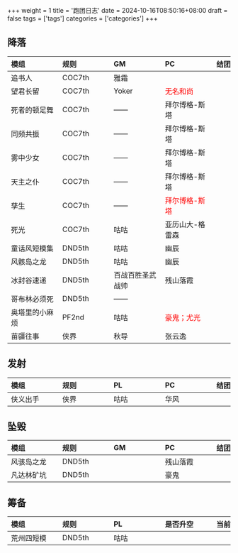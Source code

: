 +++
weight = 1
title = '跑团日志'
date = 2024-10-16T08:50:16+08:00
draft = false
tags = ['tags']
categories = ['categories']
+++

## 降落

|<div style="width:100px;"> 模组 </dev> | <div style="width:100px;"> 规则</dev> | <div style="width:100px;"> GM</dev> | <div style="width:100px;"> PC</dev> | <div style="width:100px;"> 结团时间</dev> |
| :--- | :--- | :--- | :--- | :--- |
| 追书人          | COC7th | 雅霜  |  | |
| 望君长留        | COC7th | Yoker | <div style="color:#f00;">无名和尚</div>      | |
| 死者的顿足舞    | COC7th | ——    | 拜尔博格-斯塔 | |
| 同频共振     | COC7th | ——    | 拜尔博格-斯塔 | |
| 雾中少女        | COC7th | —— | 拜尔博格-斯塔 | |
| 天主之仆        | COC7th | ——    | 拜尔博格-斯塔 | |
| 孳生 | COC7th | —— | <div style="color:#f00;">拜尔博格-斯塔</div> | |
| 死光      | COC7th | 咕咕  | 亚历山大-格雷森 | |
| 童话风短模集    | DND5th | 咕咕      | 幽辰 | |
| 风骸岛之龙      | DND5th | 咕咕      | 幽辰 | |
| 冰封谷速递      | DND5th | 百战百胜圣武战帅 | 残山落霞 | |
| 哥布林必须死    | DND5th | ——    |  | |
| 奥塔里的小麻烦  | PF2nd | 咕咕  | <div style="color:#f00;">豪鬼；尤光</div> | |
| 苗疆往事        | 侠界 | 秋导  | 张云逸 | |

## 发射

|<div style="width:100px;"> 模组 </dev> | <div style="width:100px;"> 规则</dev> | <div style="width:100px;"> PL</dev> | <div style="width:100px;"> PC</dev> | <div style="width:100px;"> 结团时间</dev> |
| :--- | :--- | :--- | :--- | :--- |
| 侠义出手 | 侠界 | 咕咕 | 华风 |  |

## 坠毁

|<div style="width:100px;"> 模组 </dev> | <div style="width:100px;"> 规则 </dev> | <div style="width:100px;"> GM </dev> | <div style="width:100px;"> PC</dev> | <div style="width:100px;"> 结团时间</dev> |
| :--- | :--- | :--- | :--- | :--- |
| 风骇岛之龙 | DND5th |  | 残山落霞 |  |
| 凡达林矿坑 | DND5th |  | 豪鬼 |  |

## 筹备

|<div style="width:100px;"> 模组 </dev> | <div style="width:100px;"> 规则 </dev> | <div style="width:100px;"> PL</dev> | <div style="width:100px;"> 是否升空</dev> | <div style="width:100px;"> 当前高度</dev> |
| :--- | :--- | :--- | :--- | :--- |
| 荒州四短模 | DND5th |咕咕|||